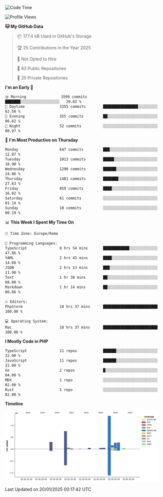 <!--START_SECTION:waka-->
![Code Time](http://img.shields.io/badge/Code%20Time-5%2C559%20hrs%2033%20mins-blue)

![Profile Views](http://img.shields.io/badge/Profile%20Views-0-blue)

**🐱 My GitHub Data** 

> 📦 177.4 kB Used in GitHub's Storage 
 > 
> 🏆 25 Contributions in the Year 2025
 > 
> 🚫 Not Opted to Hire
 > 
> 📜 63 Public Repositories 
 > 
> 🔑 25 Private Repositories 
 > 
**I'm an Early 🐤** 

```text
🌞 Morning                1599 commits        ███████░░░░░░░░░░░░░░░░░░   29.83 % 
🌆 Daytime                3355 commits        ████████████████░░░░░░░░░   62.58 % 
🌃 Evening                355 commits         ██░░░░░░░░░░░░░░░░░░░░░░░   06.62 % 
🌙 Night                  52 commits          ░░░░░░░░░░░░░░░░░░░░░░░░░   00.97 % 
```
📅 **I'm Most Productive on Thursday** 

```text
Monday                   647 commits         ███░░░░░░░░░░░░░░░░░░░░░░   12.07 % 
Tuesday                  1013 commits        █████░░░░░░░░░░░░░░░░░░░░   18.90 % 
Wednesday                1290 commits        ██████░░░░░░░░░░░░░░░░░░░   24.06 % 
Thursday                 1481 commits        ███████░░░░░░░░░░░░░░░░░░   27.63 % 
Friday                   859 commits         ████░░░░░░░░░░░░░░░░░░░░░   16.02 % 
Saturday                 61 commits          ░░░░░░░░░░░░░░░░░░░░░░░░░   01.14 % 
Sunday                   10 commits          ░░░░░░░░░░░░░░░░░░░░░░░░░   00.19 % 
```


📊 **This Week I Spent My Time On** 

```text
🕑︎ Time Zone: Europe/Rome

💬 Programming Languages: 
TypeScript               8 hrs 54 mins       ████████████░░░░░░░░░░░░░   47.86 % 
YAML                     2 hrs 43 mins       ████░░░░░░░░░░░░░░░░░░░░░   14.60 % 
JSON                     2 hrs 13 mins       ███░░░░░░░░░░░░░░░░░░░░░░   11.98 % 
Text                     1 hr 38 mins        ██░░░░░░░░░░░░░░░░░░░░░░░   08.80 % 
Markdown                 1 hr 14 mins        ██░░░░░░░░░░░░░░░░░░░░░░░   06.66 % 

🔥 Editors: 
PhpStorm                 18 hrs 37 mins      █████████████████████████   100.00 % 

💻 Operating System: 
Mac                      18 hrs 37 mins      █████████████████████████   100.00 % 
```

**I Mostly Code in PHP** 

```text
TypeScript               11 repos            ██████░░░░░░░░░░░░░░░░░░░   22.00 % 
JavaScript               11 repos            ██████░░░░░░░░░░░░░░░░░░░   22.00 % 
Go                       2 repos             █░░░░░░░░░░░░░░░░░░░░░░░░   04.00 % 
MDX                      1 repo              ░░░░░░░░░░░░░░░░░░░░░░░░░   02.00 % 
Rust                     1 repo              ░░░░░░░░░░░░░░░░░░░░░░░░░   02.00 % 
```



**Timeline**

![Lines of Code chart](https://raw.githubusercontent.com/frnwtr/frnwtr/main/assets/bar_graph.png)


 Last Updated on 20/01/2025 00:17:42 UTC
<!--END_SECTION:waka-->